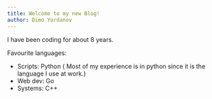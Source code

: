 ```yaml
---
title: Welcome to my new Blog!
author: Dimo Yordanov
---
```


I have been coding for about 8 years.

Favourite languages:
  - Scripts: Python ( Most of my experience is in python since it is the language I use at work.)
  - Web dev: Go
  - Systems: C++
